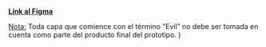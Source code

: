 **[Link al Figma](https://www.figma.com/file/2CUc0VUlotxFNyQla9sM8X/KARTZ-PROTOTYPE?node-id=0%3A1)**

<u>Nota:</u> Toda capa que comience con el término “Evil” no debe ser tomada en cuenta como parte del producto final del prototipo. )